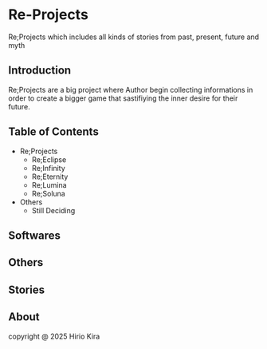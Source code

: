 # Re-Projects
Re;Projects which includes all kinds of stories from past, present, future and myth

## Introduction
  Re;Projects are a big project where Author begin collecting informations in order to create a bigger game that sastifiying the inner desire for their future.

## Table of Contents
  - Re;Projects
      - Re;Eclipse
      - Re;Infinity
      - Re;Eternity
      - Re;Lumina
      - Re;Soluna
  - Others
      - Still Deciding
  
## Softwares

## Others

## Stories


## About
copyright @ 2025 Hirio Kira
